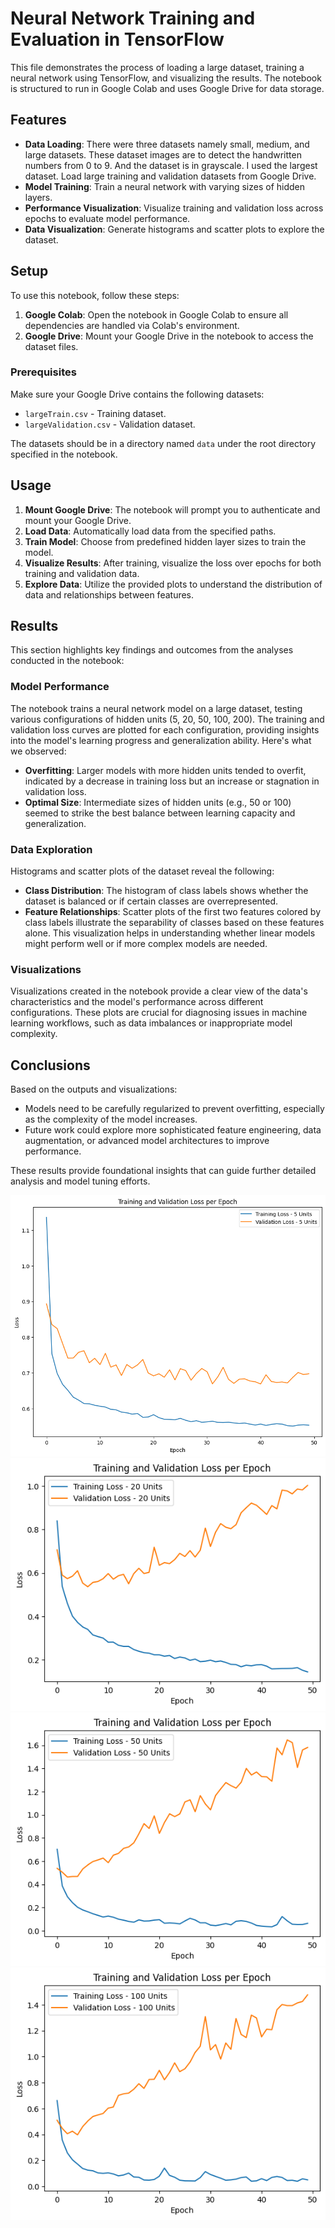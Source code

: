 # Neural Network Training and Evaluation in TensorFlow

This file demonstrates the process of loading a large dataset, training a neural network using TensorFlow, and visualizing the results. The notebook is structured to run in Google Colab and uses Google Drive for data storage.

## Features

- **Data Loading**: There were three datasets namely small, medium, and large datasets. These dataset images are to detect the handwritten numbers from 0 to 9. And the dataset is in grayscale.  I used the largest dataset. Load large training and validation datasets from Google Drive.
- **Model Training**: Train a neural network with varying sizes of hidden layers.
- **Performance Visualization**: Visualize training and validation loss across epochs to evaluate model performance.
- **Data Visualization**: Generate histograms and scatter plots to explore the dataset.

## Setup

To use this notebook, follow these steps:

1. **Google Colab**: Open the notebook in Google Colab to ensure all dependencies are handled via Colab's environment.
2. **Google Drive**: Mount your Google Drive in the notebook to access the dataset files.

### Prerequisites

Make sure your Google Drive contains the following datasets:
- `largeTrain.csv` - Training dataset.
- `largeValidation.csv` - Validation dataset.

The datasets should be in a directory named `data` under the root directory specified in the notebook.

## Usage

1. **Mount Google Drive**: The notebook will prompt you to authenticate and mount your Google Drive.
2. **Load Data**: Automatically load data from the specified paths.
3. **Train Model**: Choose from predefined hidden layer sizes to train the model.
4. **Visualize Results**: After training, visualize the loss over epochs for both training and validation data.
5. **Explore Data**: Utilize the provided plots to understand the distribution of data and relationships between features.

## Results

This section highlights key findings and outcomes from the analyses conducted in the notebook:

### Model Performance

The notebook trains a neural network model on a large dataset, testing various configurations of hidden units (5, 20, 50, 100, 200). The training and validation loss curves are plotted for each configuration, providing insights into the model's learning progress and generalization ability. Here's what we observed:

- **Overfitting**: Larger models with more hidden units tended to overfit, indicated by a decrease in training loss but an increase or stagnation in validation loss.
- **Optimal Size**: Intermediate sizes of hidden units (e.g., 50 or 100) seemed to strike the best balance between learning capacity and generalization.

### Data Exploration

Histograms and scatter plots of the dataset reveal the following:

- **Class Distribution**: The histogram of class labels shows whether the dataset is balanced or if certain classes are overrepresented.
- **Feature Relationships**: Scatter plots of the first two features colored by class labels illustrate the separability of classes based on these features alone. This visualization helps in understanding whether linear models might perform well or if more complex models are needed.

### Visualizations

Visualizations created in the notebook provide a clear view of the data's characteristics and the model's performance across different configurations. These plots are crucial for diagnosing issues in machine learning workflows, such as data imbalances or inappropriate model complexity.

## Conclusions

Based on the outputs and visualizations:

- Models need to be carefully regularized to prevent overfitting, especially as the complexity of the model increases.
- Future work could explore more sophisticated feature engineering, data augmentation, or advanced model architectures to improve performance.

These results provide foundational insights that can guide further detailed analysis and model tuning efforts.

![Model Training and Validation Losses](https://github.com/ubsuny/ShallowWater-CP2P2024/blob/main/src/train_val_loss.png?raw=true)
![](https://github.com/ubsuny/ShallowWater-CP2P2024/blob/main/src/train_val_loss_20.png?raw=true)
![](https://github.com/ubsuny/ShallowWater-CP2P2024/blob/main/src/train_val_loss_50.png?raw=true)
![](https://github.com/ubsuny/ShallowWater-CP2P2024/blob/main/src/train_val_loss_100.png?raw=true)
